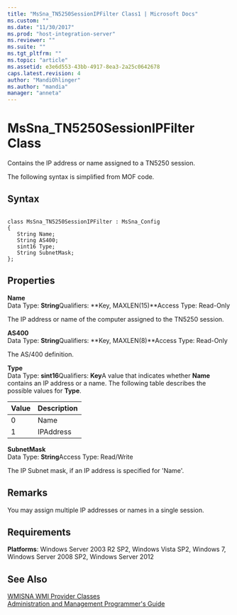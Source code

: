 ```yaml
---
title: "MsSna_TN5250SessionIPFilter Class1 | Microsoft Docs"
ms.custom: ""
ms.date: "11/30/2017"
ms.prod: "host-integration-server"
ms.reviewer: ""
ms.suite: ""
ms.tgt_pltfrm: ""
ms.topic: "article"
ms.assetid: e3e6d553-43bb-4917-8ea3-2a25c0642678
caps.latest.revision: 4
author: "MandiOhlinger"
ms.author: "mandia"
manager: "anneta"
---
```

# MsSna_TN5250SessionIPFilter Class
Contains the IP address or name assigned to a TN5250 session.  
  
 The following syntax is simplified from MOF code.  
  
## Syntax  
  
```  
  
class MsSna_TN5250SessionIPFilter : MsSna_Config  
{  
   String Name;  
   String AS400;  
   sint16 Type;  
   String SubnetMask;  
};  
```  
  
## Properties  
 **Name**  
 Data Type: **String**Qualifiers: **Key, MAXLEN(15)**Access Type: Read-Only  
  
 The IP address or name of the computer assigned to the TN5250 session.  
  
 **AS400**  
 Data Type: **String**Qualifiers: **Key, MAXLEN(8)**Access Type: Read-Only  
  
 The AS/400 definition.  
  
 **Type**  
 Data Type: **sint16**Qualifiers: **Key**A value that indicates whether **Name** contains an IP address or a name. The following table describes the possible values for **Type**.  
  
|Value|Description|  
|-----------|-----------------|  
|0|Name|  
|1|IPAddress|  
  
 **SubnetMask**  
 Data Type: **String**Access Type: Read/Write  
  
 The IP Subnet mask, if an IP address is specified for 'Name'.  
  
## Remarks  
 You may assign multiple IP addresses or names in a single session.  
  
## Requirements  
 **Platforms**: Windows Server 2003 R2 SP2, Windows Vista SP2, Windows 7, Windows Server 2008 SP2, Windows Server 2012  
  
## See Also  
 [WMISNA WMI Provider Classes](../core/wmisna-wmi-provider-classes2.md)   
 [Administration and Management Programmer's Guide](./administration-and-management-programmer-s-guide2.md)